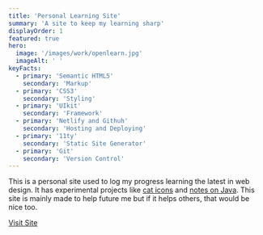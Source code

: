 ```yaml
---
title: 'Personal Learning Site'
summary: 'A site to keep my learning sharp'
displayOrder: 1
featured: true
hero:
  image: '/images/work/openlearn.jpg'
  imageAlt: ' '
keyFacts:
  - primary: 'Semantic HTML5'
    secondary: 'Markup'
  - primary: 'CSS3'
    secondary: 'Styling'
  - primary: 'UIkit'
    secondary: 'Framework'
  - primary: 'Netlify and Githuh'
    secondary: 'Hosting and Deploying'
  - primary: '11ty'
    secondary: 'Static Site Generator'
  - primary: 'Git'
    secondary: 'Version Control'
---
```

This is a personal site used to log my progress learning the latest in web design. It has experimental projects like [cat icons](https://smolnotes.netlify.app/healyicons/) and [notes on Java](https://smolnotes.netlify.app/tag/java/). This site is mainly made to help future me but if it helps others, that would be nice too.

[Visit Site](https://smolnotes.tumblr.com/)